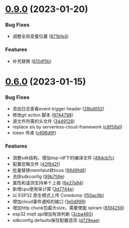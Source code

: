# [0.9.0](https://github.com/tiwater/ticos-sdk-for-c/compare/v0.0.2...v0.9.0) (2023-01-20)

### Bug Fixes

* 调整全局变量位置 ([871bfe4](https://github.com/tiwater/ticos-sdk-for-c/commit/871bfe4e191596dc1f54db7d601042974081368b))

### Features

* 补充替换 ([610df5b](https://github.com/tiwater/ticos-sdk-for-c/commit/610df5ba9aec41358ccb0ef0639afc853f2b63e9))

# [0.6.0](https://github.com/tiwater/ticos-sdk-for-c/compare/v0.0.2...v0.6.0) (2023-01-15)


### Bug Fixes

* 添加日志查看event trigger header ([28bd052](https://github.com/tiwater/ticos-sdk-for-c/commit/28bd05235b5b6cbc1b2d0560326b75ff0f5073ae))
* 修改git action 脚本 ([9744798](https://github.com/tiwater/ticos-sdk-for-c/commit/9744798e5222bb23fc8e569333246de7177d817b))
* 源文件所需的头文件 ([3449128](https://github.com/tiwater/ticos-sdk-for-c/commit/3449128c2442fbe2844899049a3b00a26b3c1499))
* replace sls by serverless-cloud-framework ([c6f59a1](https://github.com/tiwater/ticos-sdk-for-c/commit/c6f59a1dc27f21404370da45b827b8b6a109e72d))
* token 传递 ([c696d9f](https://github.com/tiwater/ticos-sdk-for-c/commit/c696d9fca7dbe4d4e2e2e518d75e7be22edd4171))


### Features

* 调整sdk结构，增加esp-idf下的编译文件 ([49dcb7c](https://github.com/tiwater/ticos-sdk-for-c/commit/49dcb7cf752876a1a108f8792c020da1d986f408))
* 配置忽略文件 ([42f6d2f](https://github.com/tiwater/ticos-sdk-for-c/commit/42f6d2fa3e8c2c2dee57fed238aa05b4e83740d5))
* 批量替换memfalut转ticos ([9949fd6](https://github.com/tiwater/ticos-sdk-for-c/commit/9949fd6c8027ba8b8ea31c06cfe1d20c7d95be3d))
* 去除sdkconfig ([99b759e](https://github.com/tiwater/ticos-sdk-for-c/commit/99b759e000af02ffc3a3df55ceb7f96c8058396d))
* 属性和遥测支持单个上报 ([6e27a94](https://github.com/tiwater/ticos-sdk-for-c/commit/6e27a944fae028757a6d0abf93013478cfbf1151))
* 新增cpu使用率计算 ([3d7744e](https://github.com/tiwater/ticos-sdk-for-c/commit/3d7744eeac2f79ecb561a298a33cd1cf59ef3e54))
* 以 ESP32 原生模式上传 Coredump ([f50ac9b](https://github.com/tiwater/ticos-sdk-for-c/commit/f50ac9bc3d98881e454505b3bc447f9912ec2c5c))
* 增加cloud事件通知的接口 ([1e0d999](https://github.com/tiwater/ticos-sdk-for-c/commit/1e0d999ca584d9fbc12cc8c6db24bbf4b966e8c6))
* 增加http chunk包最大size，需要使能 spiram ([8194256](https://github.com/tiwater/ticos-sdk-for-c/commit/8194256940655df3ede57ee25e2d50e94b2a9d1f))
* esp32 mqtt api增加有效判断 ([3cba460](https://github.com/tiwater/ticos-sdk-for-c/commit/3cba46056937d5cd95e5929b2bba768eb546c3e2))
* sdkconfig.defaults保存配置选项 ([d729eae](https://github.com/tiwater/ticos-sdk-for-c/commit/d729eae067f171483abb6a169a8fe1c725d54a73))